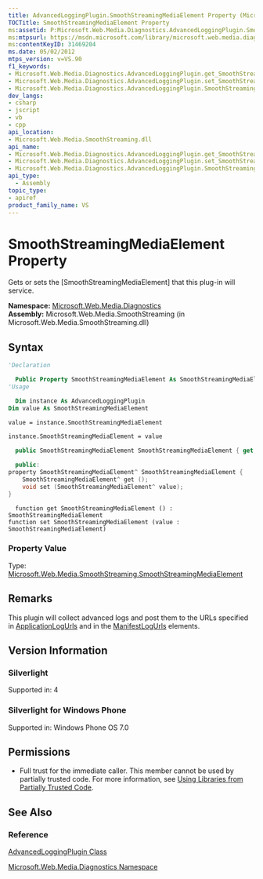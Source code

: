 ```yaml
---
title: AdvancedLoggingPlugin.SmoothStreamingMediaElement Property (Microsoft.Web.Media.Diagnostics)
TOCTitle: SmoothStreamingMediaElement Property
ms:assetid: P:Microsoft.Web.Media.Diagnostics.AdvancedLoggingPlugin.SmoothStreamingMediaElement
ms:mtpsurl: https://msdn.microsoft.com/library/microsoft.web.media.diagnostics.advancedloggingplugin.smoothstreamingmediaelement(v=VS.90)
ms:contentKeyID: 31469204
ms.date: 05/02/2012
mtps_version: v=VS.90
f1_keywords:
- Microsoft.Web.Media.Diagnostics.AdvancedLoggingPlugin.get_SmoothStreamingMediaElement
- Microsoft.Web.Media.Diagnostics.AdvancedLoggingPlugin.set_SmoothStreamingMediaElement
- Microsoft.Web.Media.Diagnostics.AdvancedLoggingPlugin.SmoothStreamingMediaElement
dev_langs:
- csharp
- jscript
- vb
- cpp
api_location:
- Microsoft.Web.Media.SmoothStreaming.dll
api_name:
- Microsoft.Web.Media.Diagnostics.AdvancedLoggingPlugin.get_SmoothStreamingMediaElement
- Microsoft.Web.Media.Diagnostics.AdvancedLoggingPlugin.set_SmoothStreamingMediaElement
- Microsoft.Web.Media.Diagnostics.AdvancedLoggingPlugin.SmoothStreamingMediaElement
api_type:
  - Assembly
topic_type:
- apiref
product_family_name: VS
---
```


# SmoothStreamingMediaElement Property

Gets or sets the \[SmoothStreamingMediaElement\] that this plug-in will service.

**Namespace:**  [Microsoft.Web.Media.Diagnostics](microsoft-web-media-diagnostics-namespace_1.md)  
**Assembly:**  Microsoft.Web.Media.SmoothStreaming (in Microsoft.Web.Media.SmoothStreaming.dll)

## Syntax

```vb
'Declaration

  Public Property SmoothStreamingMediaElement As SmoothStreamingMediaElement
'Usage

  Dim instance As AdvancedLoggingPlugin
Dim value As SmoothStreamingMediaElement

value = instance.SmoothStreamingMediaElement

instance.SmoothStreamingMediaElement = value
```

```csharp
  public SmoothStreamingMediaElement SmoothStreamingMediaElement { get; set; }
```

```cpp
  public:
property SmoothStreamingMediaElement^ SmoothStreamingMediaElement {
    SmoothStreamingMediaElement^ get ();
    void set (SmoothStreamingMediaElement^ value);
}
```

```jscript
  function get SmoothStreamingMediaElement () : SmoothStreamingMediaElement
function set SmoothStreamingMediaElement (value : SmoothStreamingMediaElement)
```

### Property Value

Type: [Microsoft.Web.Media.SmoothStreaming.SmoothStreamingMediaElement](smoothstreamingmediaelement-class-microsoft-web-media-smoothstreaming_1.md)  

## Remarks

This plugin will collect advanced logs and post them to the URLs specified in [ApplicationLogUrls](advancedloggingplugin-applicationlogurls-property-microsoft-web-media-diagnostics_1.md) and in the [ManifestLogUrls](advancedloggingplugin-manifestlogurls-property-microsoft-web-media-diagnostics_1.md) elements.

## Version Information

### Silverlight

Supported in: 4  

### Silverlight for Windows Phone

Supported in: Windows Phone OS 7.0  

## Permissions

  - Full trust for the immediate caller. This member cannot be used by partially trusted code. For more information, see [Using Libraries from Partially Trusted Code](https://msdn.microsoft.com/library/8skskf63).

## See Also

### Reference

[AdvancedLoggingPlugin Class](advancedloggingplugin-class-microsoft-web-media-diagnostics_1.md)

[Microsoft.Web.Media.Diagnostics Namespace](microsoft-web-media-diagnostics-namespace_1.md)
